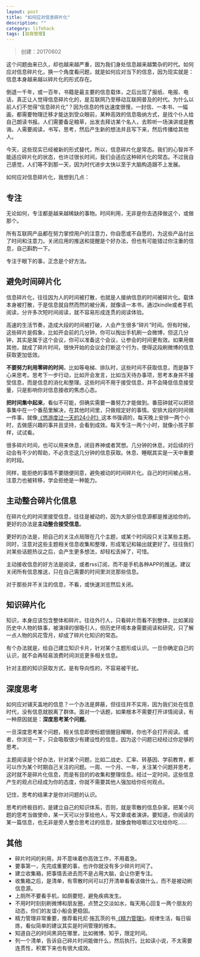 ```yaml
---
layout: post
title: "如何应对信息碎片化"
description: ""
category: lifehack
tags: [自我管理]
---
```



> 创建：20170602

这个问题由来已久，却也越来越严重，因为我们身处信息越来越繁杂的时代。如何应对信息碎片化，换一个角度看问题，就是如何应对当下的信息，因为现实就是：信息本身越来越以碎片化的形式存在。

倒退一千年，或一百年，书籍是最主要的信息载体，之后出现了报纸、电报、电话，真正让人觉得信息碎片化的，是互联网乃至移动互联网普及的时代。为什么以前人们不觉得“信息碎片化”？因为信息的传达速度很慢，一封信、一本书、一幅画，都需要物理迁移才能达到受众眼前，某种高效的信息吸纳方式，是找个仆人给自己朗读书报。人们需要备足粮草，出发去拜访某个名人，去聆听一场演讲或是教诲。人需要阅读，书写，思考，然后产生新的想法并且写下来，然后传播给其他人。

今天，这些现实已经被新的形式替代，所以，信息碎片化是常态。我们的心智并不能适应碎片化的状态，也许过很长时间，我们会适应这种碎片化的常态。不过我自己感觉，人们等不到那一天，因为时代进步太快以至于大脑构造跟不上发展。

如何应对信息碎片化，我想到几点：

## 专注

无论如何，专注都是越来越稀缺的事物。时间利用，无非是你去选择做这个，或做那个。

所有互联网产品都在努力掌控用户的注意力，你自愿或不自愿的，为这些产品付出了时间和注意力。关闭应用的推送和提醒是个好办法，但也有可能错过你注重的信息，自己斟酌一下。

专注于眼下的事，正念是个好方法。


## 避免时间碎片化

信息碎片化，往往因为人的时间被打散，也就是人接纳信息的时间被碎片化。载体本身被打散，于是信息就自然而然的被分离，就像读一本书，通过kindle或者手机阅读，分许多次短时间阅读，就不容易形成连贯的阅读体验。

高速的生活节奏，造成大段的时间被打破，人会产生很多“碎片”时间。但有时候，这些碎片是假象，比如开会前的几分钟，你可以掏出手机刷一会微博，但这几分钟，其实是属于这个会议，你可以准备这个会议，让参会的时间更有效。如果用做其他，就成了碎片时间，很快开始的会议会打断这个行为，使得这段刷微博的信息获取更加低效。

**不要努力利用零碎的时间**，比如等电梯、排队时，这些时间不获取信息，而是静下心来思考。思考下一步行动，比如开会发言，比如当天待办事项，思考本身并不接受信息，而是信息的消化和整理。这些时间不用于接受信息，并不会降低信息接受量，只是影响你对信息接收的焦虑心态。

**把时间集中起来**，看似不可能，但确实需要一番努力才能做到。番茄钟就可以把琐事集中在一个番茄里解决，在其他时间里，只做规定好的事情。安排大段的时间做一件事，就像[《悠游度过一天的24小时》](https://book.douban.com/subject/4243207/)这本书强调的，每天晚上安排一两个小时，去做感兴趣的事并且坚持，会看到成效。每天专注一两个小时，就像小孩子那样，试试看。

很多碎片时间，也可以用来休息，闭目养神或者冥想。几分钟的休息，对后续的行动会有不少的帮助，不必贪恋这几分钟的信息获取。休息、睡眠其实是一天中重要的时段。

同样，能拒绝的事情不要随便同意，避免被动的时间碎片化。自己的时间被占用，注意力也被转移，学会拒绝是一种能力。

## 主动整合碎片化信息

在碎片化的时间里接受信息，往往是被动的，因为大部分信息源都是推送给你的。更好的办法是**主动整合接受信息**。

更好的办法是，把自己的关注点局限在几个主题，或某个时间段只关注某些主题。同时，注意对这些主题相关信息收集和整理，形成笔记和输出就更好了。往往我们对某些话题热议之后，会产生更多想法，却轻松丢掉了，可惜。

主动接收信息的好方法是阅读，或者rss订阅，而不是手机各种APP的推送。建议关闭所有信息推送，只在自己需要的时间里浏览那些信息。

对于那些并不关注的信息，不看，或快速浏览然后关闭。

## 知识碎片化

知识，本身应该包含整体和碎片。往往外行人，只看碎片而看不到整体，比如某段历史中人物的轶事，被演绎的很吸引人，但历史环境本身需要阅读和研究，只了解一点人物的风花雪月，却成了碎片化知识的常态。

有个办法就是，给自己建立知识卡片，针对某个主题形成认识。一旦你确定自己的认识，就不会再轻易浪费时间浏览更多相关信息。

针对主题的知识获取方式，是有导向性的，不容易被干扰。

## 深度思考

如何应对铺天盖地的信息？一个办法是屏蔽，但往往并不实用，因为我们处在信息时代，没有信息就脱离了群体。面对一个话题，如果根本不需要打开详情阅读，有一种原因就是：**深度思考某个问题**。

一旦深度思考某个问题，相关信息即使标题很醒目耀眼，你也不会打开阅读。或者，你浏览一下，只会吸取很少有建设性的信息，因为这个问题已经经过你足够的思考。

主题阅读是个好办法，针对某个问题，比如二战史、汇率、转基因、学前教育，都可以作为某个时期自己关注的问题。一周、一个月、一年，关注某个问题并思考，这时就不是碎片化信息，而是有目的的收集和整理信息。经过一定时间，这些信息产生的观点已经成为你的态度，你就不需要其他人强加给你任何观点。

记住，思考的结果才是你对问题的认识。

思考的终极目的，是建立自己的知识体系，否则，就是零散的信息杂家。把某个问题的思考当做使命，某一天可以分享给他人，写文章或者演讲。要知道，你阅读的某一篇信息，也无非是旁人整合思考过的信息，就像食物咀嚼过又吐给你吃……

## 其他

- 碎片时间的利用，并不意味着你高效工作，不用着急。
- 要事第一，先完成重要的事，也许你就没有多少碎片时间了。
- 建立收集箱，把事情丢进去而不是占用大脑，会让你更专注。
- 收集箱之后，是清单，有零散时间可以打开清单看看该做什么，而不是被动刷信息源。
- 上厕所不要看手机，如厕要短，避免疾病发生。
- 不用时时刻刻刷微博和朋友圈，点赞之交淡如水，每天用心回复一两个朋友的动态，你们的友谊小船会更稳固。
- 精力管理非常重要，推荐看托尼·施瓦茨的书[《精力管理》](https://book.douban.com/subject/26606009/)。规律生活，每日锻炼，看似简单的建议其实是时间管理的根本。
- 知道自己的时间黑洞在哪里，比如微博、知乎，限定时间。
- 列一个清单，告诉自己碎片时间能做什么，然后执行。比如读小说，不太需要连贯性，积累下来也有很大成效。

